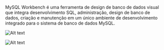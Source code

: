 
MySQL Workbench é uma ferramenta de design de banco de dados visual que integra desenvolvimento SQL, administração, design de banco de dados, 
criação e manutenção em um único ambiente de desenvolvimento integrado para o sistema de banco de dados MySQL.

![Alt text](https://v5.airtableusercontent.com/v3/u/29/29/1717984800000/HNWWxcwiCgL_v6wUFYXDPA/2fBQ2xjk0AcipSCGY6mwLtguV_w-i_P-VyIaOpzOrVqGravI6I5hd-2nOTUz6ZvYxQTbR39qY4UmdgC9q3xLEwVfrlu-B-Yb4hPcJd0fOIvAWz2LXu8U9_I34sJoK-W-OII-T-Gyz0BwsBkJk8e9EFO5U45lX6_ERmi7NPXcdUw/7mYUw-yckb3J1w7q3XMErl8tmp4brpFZjH4oFDkLAJc)

![Alt text](
https://v5.airtableusercontent.com/v3/u/29/29/1717984800000/vnZzgkkA4B3zY5t1E0pRTQ/th9c7cm1_1X2ufoQNH1XDwnduo7Zv0cB9QunEa7Mc8Sz6ySfQGT-WVZH04sjgV27PSrXdKf0PTY5pjVVU-SIHo36eDx8V9arjU0I8QbYOkUHcY_avFuWzEuhYhRZQZYw0WgiynTccIC_vvdJQmvIRQ/D39XTN_-TfSBV17U9Riu3JiyX_tYT_C5yoEGAifMw5Q)
